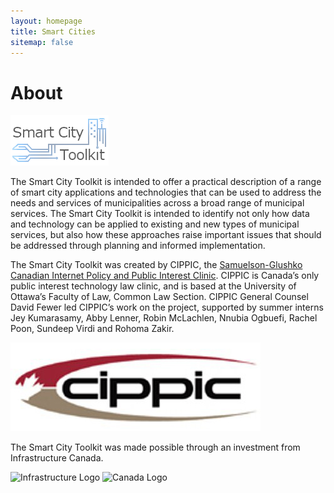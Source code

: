 ```yaml
---
layout: homepage
title: Smart Cities
sitemap: false
---
```


# About

![](.gitbook/assets/smart-city-title_eng.png)

The Smart City Toolkit is intended to offer a practical description of a range of smart city applications and technologies that can be used to address the needs and services of municipalities across a broad range of municipal services. The Smart City Toolkit is intended to identify not only how data and technology can be applied to existing and new types of municipal services, but also how these approaches raise important issues that should be addressed through planning and informed implementation.

The Smart City Toolkit was created by CIPPIC, the [Samuelson-Glushko Canadian Internet Policy and Public Interest Clinic](https://cippic.ca/). CIPPIC is Canada’s only public interest technology law clinic, and is based at the University of Ottawa’s Faculty of Law, Common Law Section. CIPPIC General Counsel David Fewer led CIPPIC’s work on the project, supported by summer interns Jey Kumarasamy, Abby Lenner, Robin McLachlen, Nnubia Ogbuefi, Rachel Poon, Sundeep Virdi and Rohoma Zakir.

![CIPPIC logo](.gitbook/assets/cippic-logo%20%281%29.jpg)

The Smart City Toolkit was made possible through an investment from Infrastructure Canada.

![Infrastructure Logo](https://cippic-ca.github.io/SmartCityToolkit/assets/images/INFC-Col_transparent.png) ![Canada Logo](https://cippic-ca.github.io/SmartCityToolkit/assets/images/Canada_01.png)

